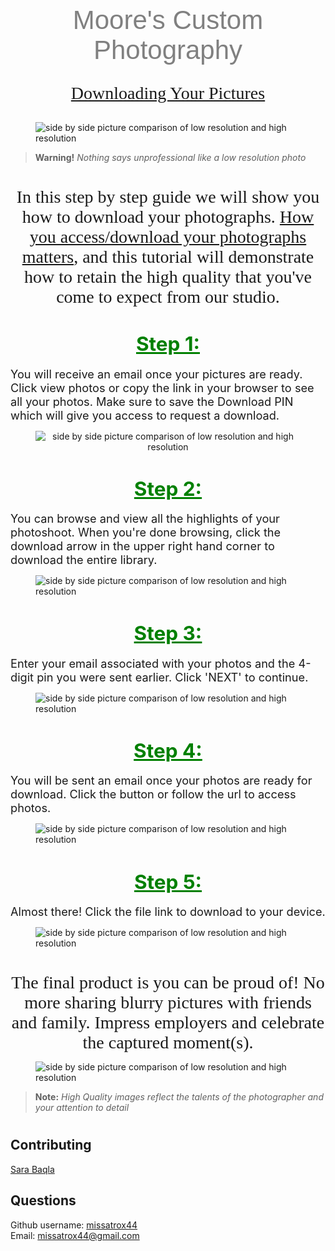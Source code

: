 <center><span style="font-family: 'Helvetica'; font-size: 3em; color: grey">Moore's Custom Photography</span>

##

<span style="font-family: 'Tahoma'; font-size: 2em;">
<ins>Downloading Your Pictures </ins></span></center>

##
<!-- ![Comparing images](./assets/side-by-side.png) -->
<figure>
    <center></center><img src="./assets/side-by-side.png" width: "80%vw" height: "auto"
         alt="side by side picture comparison of low resolution and high resolution"></center>
</figure>

> **Warning!** *Nothing says unprofessional like a low resolution photo*

##
#
<center><span style="font-family: 'Tahoma'; font-size: 2em;">In this step by step guide we will show you how to download your photographs.  <ins>How you access/download your photographs matters</ins>, and this tutorial will demonstrate how to retain the high quality that you've come to expect from our studio. </span></center>

#

## <center><span style = "font-size: 1.5em; color: green;"><ins>**Step 1:**</ins></span></center> 

<span style="font-size: 1.3em;">You will receive an email once your pictures are ready. Click view photos or copy the link in your browser to see all your photos. Make sure to save the Download PIN which will give you access to request a download.</span>
<!-- ![Step-1](./assets/step-1.png) -->
<figure>
    <center><img src="./assets/step-1.png" width: "80%vw" height: "auto"
         alt="side by side picture comparison of low resolution and high resolution"></center>
</figure>

#

## <center><span style = "font-size: 1.5em; color: green;"><ins>**Step 2:**</ins></span></center> 

<span style="font-size: 1.3em;">You can browse and view all the highlights of your photoshoot. When you're done browsing, click the download arrow in the upper right hand corner to download the entire library.</span>
<!-- ![Step-2](./assets/step-2.png) -->
<figure>
    <center></center><img src="./assets/step-2.png" width: "80%vw" height: "auto"
         alt="side by side picture comparison of low resolution and high resolution"></center>
</figure>

#

## <center><span style = "font-size: 1.5em; color: green;"><ins>**Step 3:**</ins></span></center> 

<span style="font-size: 1.3em;">Enter your email associated with your photos and the 4-digit pin you were sent earlier. Click 'NEXT' to continue. </span>
<!-- ![Step-3](./assets/step-3.png) -->
<figure>
    <center></center><img src="./assets/step-3.png" width: "80%vw" height: "auto"
         alt="side by side picture comparison of low resolution and high resolution"></center>
</figure>

#

## <center><span style = "font-size: 1.5em; color: green;"><ins>**Step 4:**</ins></span></center> 

<span style="font-size: 1.3em;">You will be sent an email once your photos are ready for download. Click the button or follow the url to access photos.</span>
<!-- ![Step-4](./assets/step-4.png) -->
<figure>
    <center></center><img src="./assets/step-4.png" width: "80%vw" height: "auto"
         alt="side by side picture comparison of low resolution and high resolution"></center>
</figure>

#

## <center><span style = "font-size: 1.5em; color: green;"><ins>**Step 5:**</ins></span></center> 


<span style="font-size: 1.3em;">Almost there! Click the file link to download to your device. </span>
<!-- ![Step-5](./assets/step-5.png) -->
<figure>
    <center></center><img src="./assets/step-5.png" width: "80%vw" height: "auto"
         alt="side by side picture comparison of low resolution and high resolution"></center>
</figure>

##
#
<center><span style="font-family: 'Georgia'; font-size: 2em;">The final product is you can be proud of! No more sharing blurry pictures with friends and family. Impress employers and celebrate the captured moment(s). </span></center>


<!-- ![Clear Picture](/assets/clear.jpeg) -->
<figure>
    <center></center><img src="./assets/clear.jpeg" width: "80%vw" height: "auto"
         alt="side by side picture comparison of low resolution and high resolution"></center>
</figure>

> **Note:** *High Quality images reflect the talents of the photographer and your attention to detail*

#

## Contributing
[Sara Baqla](https://github.com/missatrox44)

## Questions
Github username: [missatrox44](https://github.com/missatrox44) <br>
Email: missatrox44@gmail.com


<!-- Avoid
![Blurry Picture](./assets/blurry.png)
> **Note:** *Nothing says unprofessional like a low resolution photo* -->